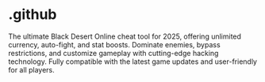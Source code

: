 # .github
The ultimate Black Desert Online cheat tool for 2025, offering unlimited currency, auto-fight, and stat boosts. Dominate enemies, bypass restrictions, and customize gameplay with cutting-edge hacking technology. Fully compatible with the latest game updates and user-friendly for all players.

